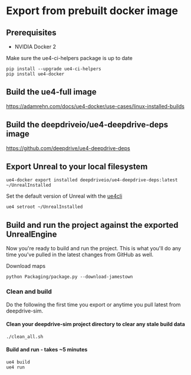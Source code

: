 # Export from prebuilt docker image <a name="local-linux-export"></a>

## Prerequisites

- NVIDIA Docker 2

Make sure the ue4-ci-helpers package is up to date

```
pip install --upgrade ue4-ci-helpers
pip install ue4-docker
```

## Build the ue4-full image

https://adamrehn.com/docs/ue4-docker/use-cases/linux-installed-builds

## Build the deepdriveio/ue4-deepdrive-deps image

https://github.com/deepdrive/ue4-deepdrive-deps

## Export Unreal to your local filesystem

```
ue4-docker export installed deepdriveio/ue4-deepdrive-deps:latest ~/UnrealInstalled
```

Set the default version of Unreal with the [ue4cli](https://pypi.org/project/ue4cli/)
 
```
ue4 setroot ~/UnrealInstalled
```

## Build and run the project against the exported UnrealEngine

Now you're ready to build and run the project. This is what you'll do any 
time you've pulled in the latest changes from GitHub as well.

Download maps

```
python Packaging/package.py --download-jamestown
```

### Clean and build

Do the following the first time you export or anytime you pull latest from
deepdrive-sim.

#### Clean your deepdrive-sim project directory to clear any stale build data

```
./clean_all.sh
```

#### Build and run - takes ~5 minutes

```
ue4 build
ue4 run
```
